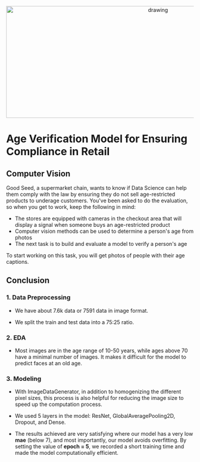<p align="center">
  <a href="https://practicum.com/id-idn/">
    <img src="https://b2633864.smushcdn.com/2633864/wp-content/uploads/2020/04/opencv_age_detection_examples.jpg?lossy=1&strip=1&webp=1" alt="drawing" width="800" height="300">
  </a>
</p>

# Age Verification Model for Ensuring Compliance in Retail

## Computer Vision

Good Seed, a supermarket chain, wants to know if Data Science can help them comply with the law by ensuring they do not sell age-restricted products to underage customers. You've been asked to do the evaluation, so when you get to work, keep the following in mind:

- The stores are equipped with cameras in the checkout area that will display a signal when someone buys an age-restricted product
- Computer vision methods can be used to determine a person's age from photos
- The next task is to build and evaluate a model to verify a person's age

To start working on this task, you will get photos of people with their age captions.

## Conclusion

### 1. Data Preprocessing

- We have about 7.6k data or 7591 data in image format.


- We split the train and test data into a 75:25 ratio.

### 2. EDA

- Most images are in the age range of 10-50 years, while ages above 70 have a minimal number of images. It makes it difficult for the model to predict faces at an old age.

### 3. Modeling

- With ImageDataGenerator, in addition to homogenizing the different pixel sizes, this process is also helpful for reducing the image size to speed up the computation process.

- We used 5 layers in the model: ResNet, GlobalAveragePooling2D, Dropout, and Dense.

- The results achieved are very satisfying where our model has a very low **mae** (below 7), and most importantly, our model avoids overfitting. By setting the value of **epoch = 5**, we recorded a short training time and made the model computationally efficient.
